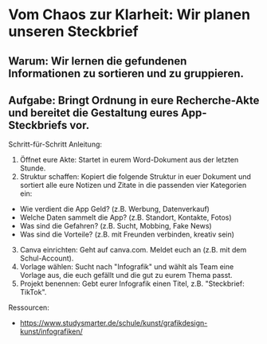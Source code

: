 # Vom Chaos zur Klarheit: Wir planen unseren Steckbrief

## Warum: Wir lernen die gefundenen Informationen zu sortieren und zu gruppieren.

## Aufgabe: Bringt Ordnung in eure Recherche-Akte und bereitet die Gestaltung eures App-Steckbriefs vor.

Schritt-für-Schritt Anleitung:
1. Öffnet eure Akte: Startet in eurem Word-Dokument aus der letzten Stunde.
2. Struktur schaffen: Kopiert die folgende Struktur in euer Dokument und sortiert alle eure Notizen und Zitate in die passenden vier Kategorien ein:
* Wie verdient die App Geld? (z.B. Werbung, Datenverkauf)
* Welche Daten sammelt die App? (z.B. Standort, Kontakte, Fotos)
* Was sind die Gefahren? (z.B. Sucht, Mobbing, Fake News)
* Was sind die Vorteile? (z.B. mit Freunden verbinden, kreativ sein)
3. Canva einrichten: Geht auf canva.com. Meldet euch an (z.B. mit dem Schul-Account).
4. Vorlage wählen: Sucht nach "Infografik" und wählt als Team eine Vorlage aus, die euch gefällt und die gut zu eurem Thema passt.
5. Projekt benennen: Gebt eurer Infografik einen Titel, z.B. "Steckbrief: TikTok".

Ressourcen:
* https://www.studysmarter.de/schule/kunst/grafikdesign-kunst/infografiken/

